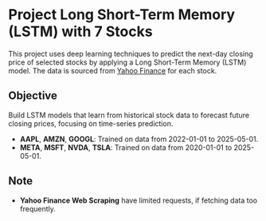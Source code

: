 # Project Long Short-Term Memory (LSTM) with 7 Stocks

This project uses deep learning techniques to predict the next-day closing price of selected stocks by applying a Long Short-Term Memory (LSTM) model. The data is sourced from [Yahoo Finance](https://finance.yahoo.com/) for each stock. 

## Objective
Build LSTM models that learn from historical stock data to forecast future closing prices, focusing on time-series prediction.

- **AAPL**, **AMZN**, **GOOGL**: Trained on data from 2022-01-01 to 2025-05-01.
- **META**, **MSFT**, **NVDA**, **TSLA**: Trained on data from 2020-01-01 to 2025-05-01.

## Note
- **Yahoo Finance Web Scraping** have limited requests, if fetching data too frequently.
